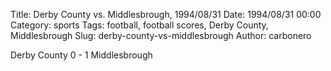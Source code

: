 Title: Derby County vs. Middlesbrough, 1994/08/31
Date: 1994/08/31 00:00
Category: sports
Tags: football, football scores, Derby County, Middlesbrough
Slug: derby-county-vs-middlesbrough
Author: carbonero


Derby County 0 - 1 Middlesbrough
